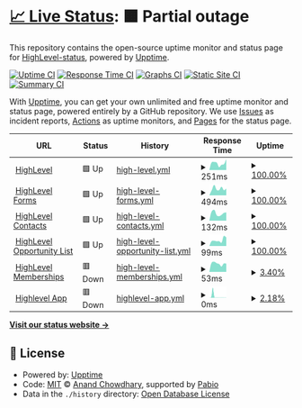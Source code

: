 # [📈 Live Status](https://uptime.gohighlevel.site): <!--live status--> **🟧 Partial outage**

This repository contains the open-source uptime monitor and status page for [HighLevel-status](https://uptime.gohighlevel.site), powered by [Upptime](https://github.com/upptime/upptime).

[![Uptime CI](https://github.com/HighLevel-status/upptime/workflows/Uptime%20CI/badge.svg)](https://github.com/HighLevel-status/upptime/actions?query=workflow%3A%22Uptime+CI%22)
[![Response Time CI](https://github.com/HighLevel-status/upptime/workflows/Response%20Time%20CI/badge.svg)](https://github.com/HighLevel-status/upptime/actions?query=workflow%3A%22Response+Time+CI%22)
[![Graphs CI](https://github.com/HighLevel-status/upptime/workflows/Graphs%20CI/badge.svg)](https://github.com/HighLevel-status/upptime/actions?query=workflow%3A%22Graphs+CI%22)
[![Static Site CI](https://github.com/HighLevel-status/upptime/workflows/Static%20Site%20CI/badge.svg)](https://github.com/HighLevel-status/upptime/actions?query=workflow%3A%22Static+Site+CI%22)
[![Summary CI](https://github.com/HighLevel-status/upptime/workflows/Summary%20CI/badge.svg)](https://github.com/HighLevel-status/upptime/actions?query=workflow%3A%22Summary+CI%22)

With [Upptime](https://upptime.js.org), you can get your own unlimited and free uptime monitor and status page, powered entirely by a GitHub repository. We use [Issues](https://github.com/HighLevel-status/upptime/issues) as incident reports, [Actions](https://github.com/HighLevel-status/upptime/actions) as uptime monitors, and [Pages](https://uptime.gohighlevel.site) for the status page.

<!--start: status pages-->
<!-- This summary is generated by Upptime (https://github.com/upptime/upptime) -->
<!-- Do not edit this manually, your changes will be overwritten -->
<!-- prettier-ignore -->
| URL | Status | History | Response Time | Uptime |
| --- | ------ | ------- | ------------- | ------ |
| <img alt="" src="https://icons.duckduckgo.com/ip3/www.gohighlevel.com.ico" height="13"> [HighLevel](https://www.gohighlevel.com) | 🟩 Up | [high-level.yml](https://github.com/HighLevel-Status/uptime/commits/HEAD/history/high-level.yml) | <details><summary><img alt="Response time graph" src="./graphs/high-level/response-time-week.png" height="20"> 251ms</summary><br><a href="https://uptime.gohighlevel.site/history/high-level"><img alt="Response time 251" src="https://img.shields.io/endpoint?url=https%3A%2F%2Fraw.githubusercontent.com%2FHighLevel-Status%2Fuptime%2FHEAD%2Fapi%2Fhigh-level%2Fresponse-time.json"></a><br><a href="https://uptime.gohighlevel.site/history/high-level"><img alt="24-hour response time 251" src="https://img.shields.io/endpoint?url=https%3A%2F%2Fraw.githubusercontent.com%2FHighLevel-Status%2Fuptime%2FHEAD%2Fapi%2Fhigh-level%2Fresponse-time-day.json"></a><br><a href="https://uptime.gohighlevel.site/history/high-level"><img alt="7-day response time 251" src="https://img.shields.io/endpoint?url=https%3A%2F%2Fraw.githubusercontent.com%2FHighLevel-Status%2Fuptime%2FHEAD%2Fapi%2Fhigh-level%2Fresponse-time-week.json"></a><br><a href="https://uptime.gohighlevel.site/history/high-level"><img alt="30-day response time 251" src="https://img.shields.io/endpoint?url=https%3A%2F%2Fraw.githubusercontent.com%2FHighLevel-Status%2Fuptime%2FHEAD%2Fapi%2Fhigh-level%2Fresponse-time-month.json"></a><br><a href="https://uptime.gohighlevel.site/history/high-level"><img alt="1-year response time 251" src="https://img.shields.io/endpoint?url=https%3A%2F%2Fraw.githubusercontent.com%2FHighLevel-Status%2Fuptime%2FHEAD%2Fapi%2Fhigh-level%2Fresponse-time-year.json"></a></details> | <details><summary><a href="https://uptime.gohighlevel.site/history/high-level">100.00%</a></summary><a href="https://uptime.gohighlevel.site/history/high-level"><img alt="All-time uptime 100.00%" src="https://img.shields.io/endpoint?url=https%3A%2F%2Fraw.githubusercontent.com%2FHighLevel-Status%2Fuptime%2FHEAD%2Fapi%2Fhigh-level%2Fuptime.json"></a><br><a href="https://uptime.gohighlevel.site/history/high-level"><img alt="24-hour uptime 100.00%" src="https://img.shields.io/endpoint?url=https%3A%2F%2Fraw.githubusercontent.com%2FHighLevel-Status%2Fuptime%2FHEAD%2Fapi%2Fhigh-level%2Fuptime-day.json"></a><br><a href="https://uptime.gohighlevel.site/history/high-level"><img alt="7-day uptime 100.00%" src="https://img.shields.io/endpoint?url=https%3A%2F%2Fraw.githubusercontent.com%2FHighLevel-Status%2Fuptime%2FHEAD%2Fapi%2Fhigh-level%2Fuptime-week.json"></a><br><a href="https://uptime.gohighlevel.site/history/high-level"><img alt="30-day uptime 100.00%" src="https://img.shields.io/endpoint?url=https%3A%2F%2Fraw.githubusercontent.com%2FHighLevel-Status%2Fuptime%2FHEAD%2Fapi%2Fhigh-level%2Fuptime-month.json"></a><br><a href="https://uptime.gohighlevel.site/history/high-level"><img alt="1-year uptime 100.00%" src="https://img.shields.io/endpoint?url=https%3A%2F%2Fraw.githubusercontent.com%2FHighLevel-Status%2Fuptime%2FHEAD%2Fapi%2Fhigh-level%2Fuptime-year.json"></a></details>
| <img alt="" src="https://icons.duckduckgo.com/ip3/msgsndr.com.ico" height="13"> [HighLevel Forms](https://msgsndr.com/widget/form/U5I9kPNNNEScZ6fyhYCt) | 🟩 Up | [high-level-forms.yml](https://github.com/HighLevel-Status/uptime/commits/HEAD/history/high-level-forms.yml) | <details><summary><img alt="Response time graph" src="./graphs/high-level-forms/response-time-week.png" height="20"> 494ms</summary><br><a href="https://uptime.gohighlevel.site/history/high-level-forms"><img alt="Response time 494" src="https://img.shields.io/endpoint?url=https%3A%2F%2Fraw.githubusercontent.com%2FHighLevel-Status%2Fuptime%2FHEAD%2Fapi%2Fhigh-level-forms%2Fresponse-time.json"></a><br><a href="https://uptime.gohighlevel.site/history/high-level-forms"><img alt="24-hour response time 494" src="https://img.shields.io/endpoint?url=https%3A%2F%2Fraw.githubusercontent.com%2FHighLevel-Status%2Fuptime%2FHEAD%2Fapi%2Fhigh-level-forms%2Fresponse-time-day.json"></a><br><a href="https://uptime.gohighlevel.site/history/high-level-forms"><img alt="7-day response time 494" src="https://img.shields.io/endpoint?url=https%3A%2F%2Fraw.githubusercontent.com%2FHighLevel-Status%2Fuptime%2FHEAD%2Fapi%2Fhigh-level-forms%2Fresponse-time-week.json"></a><br><a href="https://uptime.gohighlevel.site/history/high-level-forms"><img alt="30-day response time 494" src="https://img.shields.io/endpoint?url=https%3A%2F%2Fraw.githubusercontent.com%2FHighLevel-Status%2Fuptime%2FHEAD%2Fapi%2Fhigh-level-forms%2Fresponse-time-month.json"></a><br><a href="https://uptime.gohighlevel.site/history/high-level-forms"><img alt="1-year response time 494" src="https://img.shields.io/endpoint?url=https%3A%2F%2Fraw.githubusercontent.com%2FHighLevel-Status%2Fuptime%2FHEAD%2Fapi%2Fhigh-level-forms%2Fresponse-time-year.json"></a></details> | <details><summary><a href="https://uptime.gohighlevel.site/history/high-level-forms">100.00%</a></summary><a href="https://uptime.gohighlevel.site/history/high-level-forms"><img alt="All-time uptime 100.00%" src="https://img.shields.io/endpoint?url=https%3A%2F%2Fraw.githubusercontent.com%2FHighLevel-Status%2Fuptime%2FHEAD%2Fapi%2Fhigh-level-forms%2Fuptime.json"></a><br><a href="https://uptime.gohighlevel.site/history/high-level-forms"><img alt="24-hour uptime 100.00%" src="https://img.shields.io/endpoint?url=https%3A%2F%2Fraw.githubusercontent.com%2FHighLevel-Status%2Fuptime%2FHEAD%2Fapi%2Fhigh-level-forms%2Fuptime-day.json"></a><br><a href="https://uptime.gohighlevel.site/history/high-level-forms"><img alt="7-day uptime 100.00%" src="https://img.shields.io/endpoint?url=https%3A%2F%2Fraw.githubusercontent.com%2FHighLevel-Status%2Fuptime%2FHEAD%2Fapi%2Fhigh-level-forms%2Fuptime-week.json"></a><br><a href="https://uptime.gohighlevel.site/history/high-level-forms"><img alt="30-day uptime 100.00%" src="https://img.shields.io/endpoint?url=https%3A%2F%2Fraw.githubusercontent.com%2FHighLevel-Status%2Fuptime%2FHEAD%2Fapi%2Fhigh-level-forms%2Fuptime-month.json"></a><br><a href="https://uptime.gohighlevel.site/history/high-level-forms"><img alt="1-year uptime 100.00%" src="https://img.shields.io/endpoint?url=https%3A%2F%2Fraw.githubusercontent.com%2FHighLevel-Status%2Fuptime%2FHEAD%2Fapi%2Fhigh-level-forms%2Fuptime-year.json"></a></details>
| <img alt="" src="https://icons.duckduckgo.com/ip3/services.leadconnectorhq.com.ico" height="13"> [HighLevel Contacts](https://services.leadconnectorhq.com/appengine/health-status/es-contact-list) | 🟩 Up | [high-level-contacts.yml](https://github.com/HighLevel-Status/uptime/commits/HEAD/history/high-level-contacts.yml) | <details><summary><img alt="Response time graph" src="./graphs/high-level-contacts/response-time-week.png" height="20"> 132ms</summary><br><a href="https://uptime.gohighlevel.site/history/high-level-contacts"><img alt="Response time 132" src="https://img.shields.io/endpoint?url=https%3A%2F%2Fraw.githubusercontent.com%2FHighLevel-Status%2Fuptime%2FHEAD%2Fapi%2Fhigh-level-contacts%2Fresponse-time.json"></a><br><a href="https://uptime.gohighlevel.site/history/high-level-contacts"><img alt="24-hour response time 132" src="https://img.shields.io/endpoint?url=https%3A%2F%2Fraw.githubusercontent.com%2FHighLevel-Status%2Fuptime%2FHEAD%2Fapi%2Fhigh-level-contacts%2Fresponse-time-day.json"></a><br><a href="https://uptime.gohighlevel.site/history/high-level-contacts"><img alt="7-day response time 132" src="https://img.shields.io/endpoint?url=https%3A%2F%2Fraw.githubusercontent.com%2FHighLevel-Status%2Fuptime%2FHEAD%2Fapi%2Fhigh-level-contacts%2Fresponse-time-week.json"></a><br><a href="https://uptime.gohighlevel.site/history/high-level-contacts"><img alt="30-day response time 132" src="https://img.shields.io/endpoint?url=https%3A%2F%2Fraw.githubusercontent.com%2FHighLevel-Status%2Fuptime%2FHEAD%2Fapi%2Fhigh-level-contacts%2Fresponse-time-month.json"></a><br><a href="https://uptime.gohighlevel.site/history/high-level-contacts"><img alt="1-year response time 132" src="https://img.shields.io/endpoint?url=https%3A%2F%2Fraw.githubusercontent.com%2FHighLevel-Status%2Fuptime%2FHEAD%2Fapi%2Fhigh-level-contacts%2Fresponse-time-year.json"></a></details> | <details><summary><a href="https://uptime.gohighlevel.site/history/high-level-contacts">100.00%</a></summary><a href="https://uptime.gohighlevel.site/history/high-level-contacts"><img alt="All-time uptime 100.00%" src="https://img.shields.io/endpoint?url=https%3A%2F%2Fraw.githubusercontent.com%2FHighLevel-Status%2Fuptime%2FHEAD%2Fapi%2Fhigh-level-contacts%2Fuptime.json"></a><br><a href="https://uptime.gohighlevel.site/history/high-level-contacts"><img alt="24-hour uptime 100.00%" src="https://img.shields.io/endpoint?url=https%3A%2F%2Fraw.githubusercontent.com%2FHighLevel-Status%2Fuptime%2FHEAD%2Fapi%2Fhigh-level-contacts%2Fuptime-day.json"></a><br><a href="https://uptime.gohighlevel.site/history/high-level-contacts"><img alt="7-day uptime 100.00%" src="https://img.shields.io/endpoint?url=https%3A%2F%2Fraw.githubusercontent.com%2FHighLevel-Status%2Fuptime%2FHEAD%2Fapi%2Fhigh-level-contacts%2Fuptime-week.json"></a><br><a href="https://uptime.gohighlevel.site/history/high-level-contacts"><img alt="30-day uptime 100.00%" src="https://img.shields.io/endpoint?url=https%3A%2F%2Fraw.githubusercontent.com%2FHighLevel-Status%2Fuptime%2FHEAD%2Fapi%2Fhigh-level-contacts%2Fuptime-month.json"></a><br><a href="https://uptime.gohighlevel.site/history/high-level-contacts"><img alt="1-year uptime 100.00%" src="https://img.shields.io/endpoint?url=https%3A%2F%2Fraw.githubusercontent.com%2FHighLevel-Status%2Fuptime%2FHEAD%2Fapi%2Fhigh-level-contacts%2Fuptime-year.json"></a></details>
| <img alt="" src="https://icons.duckduckgo.com/ip3/services.leadconnectorhq.com.ico" height="13"> [HighLevel Opportunity List](https://services.leadconnectorhq.com/appengine/health-status/es-opportunity-list) | 🟩 Up | [high-level-opportunity-list.yml](https://github.com/HighLevel-Status/uptime/commits/HEAD/history/high-level-opportunity-list.yml) | <details><summary><img alt="Response time graph" src="./graphs/high-level-opportunity-list/response-time-week.png" height="20"> 99ms</summary><br><a href="https://uptime.gohighlevel.site/history/high-level-opportunity-list"><img alt="Response time 99" src="https://img.shields.io/endpoint?url=https%3A%2F%2Fraw.githubusercontent.com%2FHighLevel-Status%2Fuptime%2FHEAD%2Fapi%2Fhigh-level-opportunity-list%2Fresponse-time.json"></a><br><a href="https://uptime.gohighlevel.site/history/high-level-opportunity-list"><img alt="24-hour response time 99" src="https://img.shields.io/endpoint?url=https%3A%2F%2Fraw.githubusercontent.com%2FHighLevel-Status%2Fuptime%2FHEAD%2Fapi%2Fhigh-level-opportunity-list%2Fresponse-time-day.json"></a><br><a href="https://uptime.gohighlevel.site/history/high-level-opportunity-list"><img alt="7-day response time 99" src="https://img.shields.io/endpoint?url=https%3A%2F%2Fraw.githubusercontent.com%2FHighLevel-Status%2Fuptime%2FHEAD%2Fapi%2Fhigh-level-opportunity-list%2Fresponse-time-week.json"></a><br><a href="https://uptime.gohighlevel.site/history/high-level-opportunity-list"><img alt="30-day response time 99" src="https://img.shields.io/endpoint?url=https%3A%2F%2Fraw.githubusercontent.com%2FHighLevel-Status%2Fuptime%2FHEAD%2Fapi%2Fhigh-level-opportunity-list%2Fresponse-time-month.json"></a><br><a href="https://uptime.gohighlevel.site/history/high-level-opportunity-list"><img alt="1-year response time 99" src="https://img.shields.io/endpoint?url=https%3A%2F%2Fraw.githubusercontent.com%2FHighLevel-Status%2Fuptime%2FHEAD%2Fapi%2Fhigh-level-opportunity-list%2Fresponse-time-year.json"></a></details> | <details><summary><a href="https://uptime.gohighlevel.site/history/high-level-opportunity-list">100.00%</a></summary><a href="https://uptime.gohighlevel.site/history/high-level-opportunity-list"><img alt="All-time uptime 100.00%" src="https://img.shields.io/endpoint?url=https%3A%2F%2Fraw.githubusercontent.com%2FHighLevel-Status%2Fuptime%2FHEAD%2Fapi%2Fhigh-level-opportunity-list%2Fuptime.json"></a><br><a href="https://uptime.gohighlevel.site/history/high-level-opportunity-list"><img alt="24-hour uptime 100.00%" src="https://img.shields.io/endpoint?url=https%3A%2F%2Fraw.githubusercontent.com%2FHighLevel-Status%2Fuptime%2FHEAD%2Fapi%2Fhigh-level-opportunity-list%2Fuptime-day.json"></a><br><a href="https://uptime.gohighlevel.site/history/high-level-opportunity-list"><img alt="7-day uptime 100.00%" src="https://img.shields.io/endpoint?url=https%3A%2F%2Fraw.githubusercontent.com%2FHighLevel-Status%2Fuptime%2FHEAD%2Fapi%2Fhigh-level-opportunity-list%2Fuptime-week.json"></a><br><a href="https://uptime.gohighlevel.site/history/high-level-opportunity-list"><img alt="30-day uptime 100.00%" src="https://img.shields.io/endpoint?url=https%3A%2F%2Fraw.githubusercontent.com%2FHighLevel-Status%2Fuptime%2FHEAD%2Fapi%2Fhigh-level-opportunity-list%2Fuptime-month.json"></a><br><a href="https://uptime.gohighlevel.site/history/high-level-opportunity-list"><img alt="1-year uptime 100.00%" src="https://img.shields.io/endpoint?url=https%3A%2F%2Fraw.githubusercontent.com%2FHighLevel-Status%2Fuptime%2FHEAD%2Fapi%2Fhigh-level-opportunity-list%2Fuptime-year.json"></a></details>
| <img alt="" src="https://icons.duckduckgo.com/ip3/services.leadconnectorhq.com.ico" height="13"> [HighLevel Memberships](https://services.leadconnectorhq.com/membership) | 🟥 Down | [high-level-memberships.yml](https://github.com/HighLevel-Status/uptime/commits/HEAD/history/high-level-memberships.yml) | <details><summary><img alt="Response time graph" src="./graphs/high-level-memberships/response-time-week.png" height="20"> 53ms</summary><br><a href="https://uptime.gohighlevel.site/history/high-level-memberships"><img alt="Response time 53" src="https://img.shields.io/endpoint?url=https%3A%2F%2Fraw.githubusercontent.com%2FHighLevel-Status%2Fuptime%2FHEAD%2Fapi%2Fhigh-level-memberships%2Fresponse-time.json"></a><br><a href="https://uptime.gohighlevel.site/history/high-level-memberships"><img alt="24-hour response time 53" src="https://img.shields.io/endpoint?url=https%3A%2F%2Fraw.githubusercontent.com%2FHighLevel-Status%2Fuptime%2FHEAD%2Fapi%2Fhigh-level-memberships%2Fresponse-time-day.json"></a><br><a href="https://uptime.gohighlevel.site/history/high-level-memberships"><img alt="7-day response time 53" src="https://img.shields.io/endpoint?url=https%3A%2F%2Fraw.githubusercontent.com%2FHighLevel-Status%2Fuptime%2FHEAD%2Fapi%2Fhigh-level-memberships%2Fresponse-time-week.json"></a><br><a href="https://uptime.gohighlevel.site/history/high-level-memberships"><img alt="30-day response time 53" src="https://img.shields.io/endpoint?url=https%3A%2F%2Fraw.githubusercontent.com%2FHighLevel-Status%2Fuptime%2FHEAD%2Fapi%2Fhigh-level-memberships%2Fresponse-time-month.json"></a><br><a href="https://uptime.gohighlevel.site/history/high-level-memberships"><img alt="1-year response time 53" src="https://img.shields.io/endpoint?url=https%3A%2F%2Fraw.githubusercontent.com%2FHighLevel-Status%2Fuptime%2FHEAD%2Fapi%2Fhigh-level-memberships%2Fresponse-time-year.json"></a></details> | <details><summary><a href="https://uptime.gohighlevel.site/history/high-level-memberships">3.40%</a></summary><a href="https://uptime.gohighlevel.site/history/high-level-memberships"><img alt="All-time uptime 3.40%" src="https://img.shields.io/endpoint?url=https%3A%2F%2Fraw.githubusercontent.com%2FHighLevel-Status%2Fuptime%2FHEAD%2Fapi%2Fhigh-level-memberships%2Fuptime.json"></a><br><a href="https://uptime.gohighlevel.site/history/high-level-memberships"><img alt="24-hour uptime 3.40%" src="https://img.shields.io/endpoint?url=https%3A%2F%2Fraw.githubusercontent.com%2FHighLevel-Status%2Fuptime%2FHEAD%2Fapi%2Fhigh-level-memberships%2Fuptime-day.json"></a><br><a href="https://uptime.gohighlevel.site/history/high-level-memberships"><img alt="7-day uptime 3.40%" src="https://img.shields.io/endpoint?url=https%3A%2F%2Fraw.githubusercontent.com%2FHighLevel-Status%2Fuptime%2FHEAD%2Fapi%2Fhigh-level-memberships%2Fuptime-week.json"></a><br><a href="https://uptime.gohighlevel.site/history/high-level-memberships"><img alt="30-day uptime 3.40%" src="https://img.shields.io/endpoint?url=https%3A%2F%2Fraw.githubusercontent.com%2FHighLevel-Status%2Fuptime%2FHEAD%2Fapi%2Fhigh-level-memberships%2Fuptime-month.json"></a><br><a href="https://uptime.gohighlevel.site/history/high-level-memberships"><img alt="1-year uptime 3.40%" src="https://img.shields.io/endpoint?url=https%3A%2F%2Fraw.githubusercontent.com%2FHighLevel-Status%2Fuptime%2FHEAD%2Fapi%2Fhigh-level-memberships%2Fuptime-year.json"></a></details>
| <img alt="" src="https://icons.duckduckgo.com/ip3/app.gohighlevel.com.ico" height="13"> [Highlevel App](https://app.gohighlevel.com) | 🟥 Down | [highlevel-app.yml](https://github.com/HighLevel-Status/uptime/commits/HEAD/history/highlevel-app.yml) | <details><summary><img alt="Response time graph" src="./graphs/highlevel-app/response-time-week.png" height="20"> 0ms</summary><br><a href="https://uptime.gohighlevel.site/history/highlevel-app"><img alt="Response time 0" src="https://img.shields.io/endpoint?url=https%3A%2F%2Fraw.githubusercontent.com%2FHighLevel-Status%2Fuptime%2FHEAD%2Fapi%2Fhighlevel-app%2Fresponse-time.json"></a><br><a href="https://uptime.gohighlevel.site/history/highlevel-app"><img alt="24-hour response time 0" src="https://img.shields.io/endpoint?url=https%3A%2F%2Fraw.githubusercontent.com%2FHighLevel-Status%2Fuptime%2FHEAD%2Fapi%2Fhighlevel-app%2Fresponse-time-day.json"></a><br><a href="https://uptime.gohighlevel.site/history/highlevel-app"><img alt="7-day response time 0" src="https://img.shields.io/endpoint?url=https%3A%2F%2Fraw.githubusercontent.com%2FHighLevel-Status%2Fuptime%2FHEAD%2Fapi%2Fhighlevel-app%2Fresponse-time-week.json"></a><br><a href="https://uptime.gohighlevel.site/history/highlevel-app"><img alt="30-day response time 0" src="https://img.shields.io/endpoint?url=https%3A%2F%2Fraw.githubusercontent.com%2FHighLevel-Status%2Fuptime%2FHEAD%2Fapi%2Fhighlevel-app%2Fresponse-time-month.json"></a><br><a href="https://uptime.gohighlevel.site/history/highlevel-app"><img alt="1-year response time 0" src="https://img.shields.io/endpoint?url=https%3A%2F%2Fraw.githubusercontent.com%2FHighLevel-Status%2Fuptime%2FHEAD%2Fapi%2Fhighlevel-app%2Fresponse-time-year.json"></a></details> | <details><summary><a href="https://uptime.gohighlevel.site/history/highlevel-app">2.18%</a></summary><a href="https://uptime.gohighlevel.site/history/highlevel-app"><img alt="All-time uptime 2.18%" src="https://img.shields.io/endpoint?url=https%3A%2F%2Fraw.githubusercontent.com%2FHighLevel-Status%2Fuptime%2FHEAD%2Fapi%2Fhighlevel-app%2Fuptime.json"></a><br><a href="https://uptime.gohighlevel.site/history/highlevel-app"><img alt="24-hour uptime 2.18%" src="https://img.shields.io/endpoint?url=https%3A%2F%2Fraw.githubusercontent.com%2FHighLevel-Status%2Fuptime%2FHEAD%2Fapi%2Fhighlevel-app%2Fuptime-day.json"></a><br><a href="https://uptime.gohighlevel.site/history/highlevel-app"><img alt="7-day uptime 2.18%" src="https://img.shields.io/endpoint?url=https%3A%2F%2Fraw.githubusercontent.com%2FHighLevel-Status%2Fuptime%2FHEAD%2Fapi%2Fhighlevel-app%2Fuptime-week.json"></a><br><a href="https://uptime.gohighlevel.site/history/highlevel-app"><img alt="30-day uptime 2.18%" src="https://img.shields.io/endpoint?url=https%3A%2F%2Fraw.githubusercontent.com%2FHighLevel-Status%2Fuptime%2FHEAD%2Fapi%2Fhighlevel-app%2Fuptime-month.json"></a><br><a href="https://uptime.gohighlevel.site/history/highlevel-app"><img alt="1-year uptime 2.18%" src="https://img.shields.io/endpoint?url=https%3A%2F%2Fraw.githubusercontent.com%2FHighLevel-Status%2Fuptime%2FHEAD%2Fapi%2Fhighlevel-app%2Fuptime-year.json"></a></details>

<!--end: status pages-->

[**Visit our status website →**](https://uptime.gohighlevel.site)

## 📄 License

- Powered by: [Upptime](https://github.com/upptime/upptime)
- Code: [MIT](./LICENSE) © [Anand Chowdhary](https://anandchowdhary.com), supported by [Pabio](https://pabio.com)
- Data in the `./history` directory: [Open Database License](https://opendatacommons.org/licenses/odbl/1-0/)
